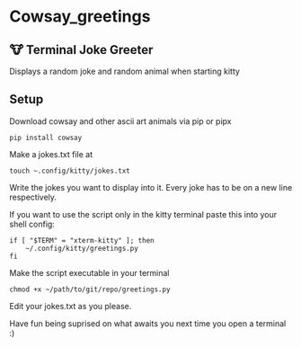 # Cowsay_greetings
## 🐮 Terminal Joke Greeter
Displays a random joke and random animal when starting kitty
## Setup
Download cowsay and other ascii art animals via pip or pipx
```
pip install cowsay
```

Make a jokes.txt file at 
```
touch ~.config/kitty/jokes.txt
```
Write the jokes you want to display into it. Every joke has to be on a new line respectively.

If you want to use the script only in the kitty terminal paste this into your shell config:
```
if [ "$TERM" = "xterm-kitty" ]; then
    ~/.config/kitty/greetings.py
fi
```

Make the script executable in your terminal
```
chmod +x ~/path/to/git/repo/greetings.py
```
Edit your jokes.txt as you please.

Have fun being suprised on what awaits you next time you open a terminal :)
